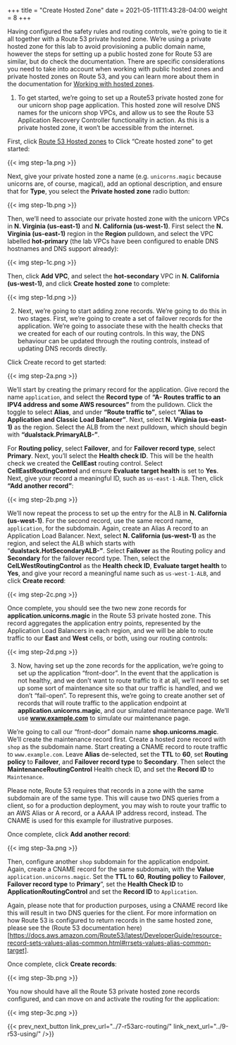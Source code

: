 +++
title = "Create Hosted Zone"
date =  2021-05-11T11:43:28-04:00
weight = 8
+++

Having configured the safety rules and routing controls, we’re going to tie it all together with a Route 53 private hosted zone. We’re using a private hosted zone for this lab to avoid provisioning a public domain name, however the steps for setting up a public hosted zone for Route 53 are similar, but do check the documentation. There are specific considerations you need to take into account when working with public hosted zones and private hosted zones on Route 53, and you can learn more about them in the documentation for [Working with hosted zones](https://docs.aws.amazon.com/Route53/latest/DeveloperGuide/hosted-zones-working-with.html).

1. To get started, we’re going to set up a Route53 private hosted zone for our unicorn shop page application. This hosted zone will resolve DNS names for the unicorn shop VPCs, and allow us to see the Route 53 Application Recovery Controller functionality in action. As this is a private hosted zone, it won’t be accessible from the internet.

First, click [Route 53 Hosted zones](https://us-east-1.console.aws.amazon.com/route53/v2/hostedzones?region=us-east-1#) to 
Click “Create hosted zone” to get started:

{{< img step-1a.png >}}

Next, give your private hosted zone a name (e.g. `unicorns.magic` because unicorns are, of course, magical), add an optional description, and ensure that for **Type**, you select the **Private hosted zone** radio button:

{{< img step-1b.png >}}

Then, we’ll need to associate our private hosted zone with the unicorn VPCs in **N. Virginia (us-east-1)** and **N. California (us-west-1)**. First select the **N. Virginia (us-east-1)** region in the **Region** pulldown, and select the VPC labelled **hot-primary** (the lab VPCs have been configured to enable DNS hostnames and DNS support already):

{{< img step-1c.png >}}

Then, click **Add VPC**, and select the **hot-secondary** VPC in **N. California (us-west-1)**, and click **Create hosted zone** to complete:

{{< img step-1d.png >}}

2. Next, we’re going to start adding zone records. We’re going to do this in two stages. First, we’re going to create a set of failover records for the application. We’re going to associate these with the health checks that we created for each of our routing controls. In this way, the DNS behaviour can be updated through the routing controls, instead of updating DNS records directly.

Click Create record to get started:


{{< img step-2a.png >}}

We’ll start by creating the primary record for the application. Give record the name `application`, and select the **Record type** of **“A- Routes traffic to an IPV4 address and some AWS resources”** from the pulldown. Click the toggle to select **Alias**, and under **“Route traffic to”**, select **“Alias to Application and Classic Load Balancer”**. Next, select **N. Virginia (us-east-1)** as the region. Select the ALB from the next pulldown, which should begin with **“dualstack.PrimaryALB-”**.

For **Routing policy**, select **Failover**, and for **Failover record type**, select **Primary**. Next, you’ll select the **Health check ID**. This will be the health check we created the **CellEast** routing control. Select **CellEastRoutingControl** and ensure **Evaluate target health** is set to **Yes**. Next, give your record a meaningful ID, such as `us-east-1-ALB`. Then, click **“Add another record”**:

{{< img step-2b.png >}}

We’ll now repeat the process to set up the entry for the ALB in **N. California (us-west-1)**. For the second record, use the same record name, `application`, for the subdomain. Again, create an Alias A record to an Application Load Balancer. Next, select **N. California (us-west-1)** as the region, and select the ALB which starts with “**dualstack.HotSecondaryALB-”**. Select **Failover** as the Routing policy and **Secondary** for the failover record type. Then, select the **CelLWestRoutingControl** as the **Health check ID**, **Evaluate target health** to **Yes**, and give your record a meaningful name such as `us-west-1-ALB`, and click **Create record**:

{{< img step-2c.png >}}

Once complete, you should see the two new zone records for **application.unicorns.magic** in the Route 53 private hosted zone. This record aggregates the application entry points, represented by the Application Load Balancers in each region, and we will be able to route traffic to our **East** and **West** cells, or both, using our routing controls:

{{< img step-2d.png >}}

3. Now, having set up the zone records for the application, we’re going to set up the application “front-door”. In the event that the application is not healthy, and we don’t want to route traffic to it at all, we’ll need to set up some sort of maintenance site so that our traffic is handled, and we don’t “fail-open”. To represent this, we’re going to create another set of records that will route traffic to the application endpoint at **application.unicorns.magic**, and our simulated maintenance page. We’ll use **www.example.com** to simulate our maintenance page. 

We’re going to call our “front-door” domain name **shop.unicorns.magic**. We’ll create the maintenance record first. Create a hosted zone record with `shop` as the subdomain name. Start creating a CNAME record to route traffic to `www.example.com`. Leave **Alias** de-selected, set the **TTL** to **60**, set **Routing policy** to **Failover**, and **Failover record type** to **Secondary**. Then select the **MaintenanceRoutingControl** Health check ID, and set the **Record ID** to `Maintenance`.

Please note, Route 53 requires that records in a zone with the same subdomain are of the same type. This will cause two DNS queries from a client, so for a production deployment, you may wish to route your traffic to an AWS Alias or A record, or a AAAA IP address record, instead. The CNAME is used for this example for illustrative purposes.

Once complete, click **Add another record**:

{{< img step-3a.png >}}

Then, configure another `shop` subdomain for the application endpoint. Again, create a CNAME record for the same subdomain, with the **Value** `application.unicorns.magic`. Set the **TTL** to **60**, **Routing policy** to **Failover**, **Failover record type** to **Primary**”, set the **Health Check ID** to **ApplicationRoutingControl** and set the **Record ID** to `Application`.

Again, please note that for production purposes, using a CNAME record like this will result in two DNS queries for the client. For more information on how Route 53 is configured to return records in the same hosted zone, please see the (Route 53 documentation here)[https://docs.aws.amazon.com/Route53/latest/DeveloperGuide/resource-record-sets-values-alias-common.html#rrsets-values-alias-common-target].

Once complete, click **Create records**:

{{< img step-3b.png >}}

You now should have all the Route 53 private hosted zone records configured, and can move on and activate the routing for the application:

{{< img step-3c.png >}}


{{< prev_next_button link_prev_url="../7-r53arc-routing/" link_next_url="../9-r53-using/" />}}

